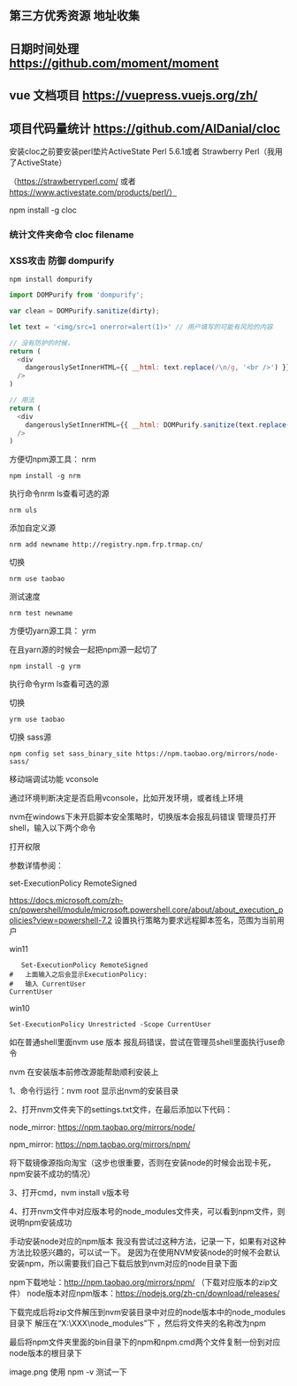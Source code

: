 ## 第三方优秀资源 地址收集

## 日期时间处理 https://github.com/moment/moment

## vue 文档项目 https://vuepress.vuejs.org/zh/

## 项目代码量统计 https://github.com/AlDanial/cloc

安装cloc之前要安装perl垫片ActiveState Perl 5.6.1或者 Strawberry Perl（我用了ActiveState）

（https://strawberryperl.com/ 或者 https://www.activestate.com/products/perl/）

npm install -g cloc

### 统计文件夹命令 cloc filename

### XSS攻击 防御 dompurify

```shell
npm install dompurify
```

```js
import DOMPurify from 'dompurify';

var clean = DOMPurify.sanitize(dirty);

let text = '<img/src=1 onerror=alert(1)>' // 用户填写的可能有风险的内容

// 没有防护的时候，
return (
  <div
    dangerouslySetInnerHTML={{ __html: text.replace(/\n/g, '<br />') }} // 将换行符替换成br，为了显示换行
  />
)

// 用法
return (
  <div
    dangerouslySetInnerHTML={{ __html: DOMPurify.sanitize(text.replace(/\n/g, '<br />')) }}
  />
)
```

方便切npm源工具： nrm

```shell
npm install -g nrm
```

执行命令nrm ls查看可选的源

```shell
nrm uls
```

添加自定义源

```shell
nrm add newname http://registry.npm.frp.trmap.cn/
```

切换

```shell
nrm use taobao
```

测试速度

```shell
nrm test newname
```

方便切yarn源工具： yrm

在且yarn源的时候会一起把npm源一起切了

```shell
npm install -g yrm
```

执行命令yrm  ls查看可选的源

切换

```shell
yrm use taobao
```

切换 sass源
```shell
npm config set sass_binary_site https://npm.taobao.org/mirrors/node-sass/

```

移动端调试功能
vconsole

通过环境判断决定是否启用vconsole，比如开发环境，或者线上环境

nvm在windows下未开启脚本安全策略时，切换版本会报乱码错误
管理员打开shell，输入以下两个命令

打开权限

参数详情参阅：

set-ExecutionPolicy RemoteSigned

https://docs.microsoft.com/zh-cn/powershell/module/microsoft.powershell.core/about/about_execution_policies?view=powershell-7.2
设置执行策略为要求远程脚本签名，范围为当前用户

win11
```shell
   Set-ExecutionPolicy RemoteSigned
#   上面输入之后会显示ExecutionPolicy:  
#   输入 CurrentUser
CurrentUser
```

win10
```shell
Set-ExecutionPolicy Unrestricted -Scope CurrentUser
```

如在普通shell里面nvm use 版本 报乱码错误，尝试在管理员shell里面执行use命令



nvm 在安装版本前修改源能帮助顺利安装上

1、命令行运行：nvm root 显示出nvm的安装目录

2、打开nvm文件夹下的settings.txt文件，在最后添加以下代码：

node_mirror: https://npm.taobao.org/mirrors/node/

npm_mirror: https://npm.taobao.org/mirrors/npm/

将下载镜像源指向淘宝（这步也很重要，否则在安装node的时候会出现卡死，npm安装不成功的情况）

3、打开cmd，nvm install v版本号

4、打开nvm文件中对应版本号的node_modules文件夹，可以看到npm文件，则说明npm安装成功

手动安装node对应的npm版本
我没有尝试过这种方法，记录一下，如果有对这种方法比较感兴趣的，可以试一下。
是因为在使用NVM安装node的时候不会默认安装npm，所以需要我们自己下载后放到nvm对应的node目录下面

npm下载地址：http://npm.taobao.org/mirrors/npm/ （下载对应版本的zip文件）
node版本对应npm版本：https://nodejs.org/zh-cn/download/releases/

下载完成后将zip文件解压到nvm安装目录中对应的node版本中的node_modules目录下
解压在“X:\XXX\node_modules”下 ，然后将文件夹的名称改为npm



最后将npm文件夹里面的bin目录下的npm和npm.cmd两个文件复制一份到对应node版本的根目录下


image.png
使用 npm -v 测试一下

